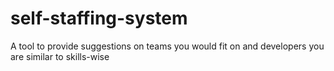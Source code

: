 # self-staffing-system
A tool to provide suggestions on teams you would fit on and developers you are similar to skills-wise
